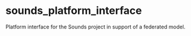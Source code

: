 # sounds_platform_interface
Platform interface for the Sounds project in support of a federated model.
